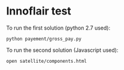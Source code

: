 # Innoflair test

To run the first solution (python 2.7 used):

```
python payement/gross_pay.py
```

To run the second solution (Javascript used):

```
open satellite/components.html
```
